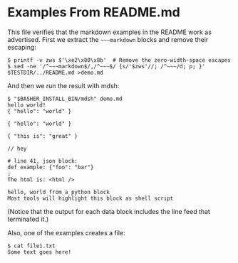 # Examples From README.md

This file verifies that the markdown examples in the README work as advertised.  First we extract the `~~~markdown` blocks and remove their escaping:

    $ printf -v zws $'\xe2\x80\x8b'  # Remove the zero-width-space escapes
    $ sed -ne '/^~~~markdown$/,/^~~~$/ {s/'$zws'//; /^~~~/d; p; }' $TESTDIR/../README.md >demo.md

And then we run the result with mdsh:

    $ "$BASHER_INSTALL_BIN/mdsh" demo.md
    hello world!
    { "hello": "world" }
    
    { "hello": "world" }
    
    { "this is": "great" }
    
    // hey
    
    # line 41, json block:
    def example: {"foo": "bar"}
    ;
    The html is: <html />
    
    hello, world from a python block
    Most tools will highlight this block as shell script

(Notice that the output for each data block includes the line feed that terminated it.)

Also, one of the examples creates a file:

    $ cat file1.txt
    Some text goes here!
